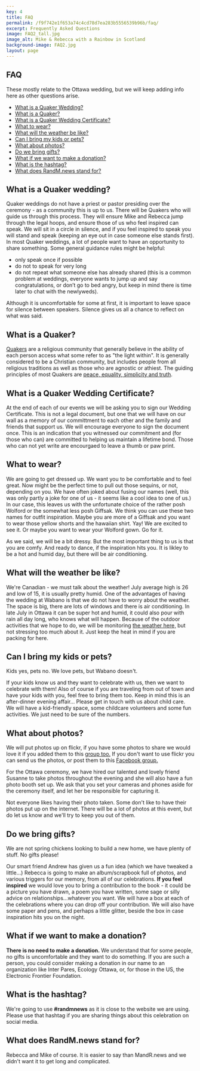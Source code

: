 ```yaml
---
key: 4
title: FAQ
permalink: /f9f742e1f653a74c4cd78d7ea283b5556539b96b/faq/
excerpt: Frequently Asked Questions
image: FAQ2_tall.jpg
image_alt: Mike & Rebecca with a Rainbow in Scotland
background-image: FAQ2.jpg
layout: page
---
```



## FAQ

These mostly relate to the Ottawa wedding, but we will keep adding info here as other questions arise.

- [What is a Quaker Wedding?](#what-is-a-quaker-wedding)
- [What is a Quaker?](#what-is-a-quaker)
- [What is a Quaker Wedding Certificate?](#what-is-a-quaker-wedding-certificate)
- [What to wear?](#what-to-wear)
- [What will the weather be like?](what-will-the-weather-be-like)
- [Can I bring my kids or pets?](#can-i-bring-my-kids-or-pets)
- [What about photos?](#what-about-photos)
- [Do we bring gifts?](#do-we-bring-gifts)
- [What if we want to make a donation?](#what-if-we-want-to-make-a-donation)
- [What is the hashtag?](#what-is-the-hashtag)
- [What does RandM.news stand for?](#what-does-randmnews-stand-for)




## What is a Quaker wedding?

Quaker weddings do not have a priest or pastor presiding over the ceremony - as a community this is up to us. There will be Quakers who will guide us through this process. They will ensure Mike and Rebecca jump through the legal hoops, and ensure those of us who feel inspired can speak. We will sit in a circle in silence, and if you feel inspired to speak you will stand and speak (keeping an eye out in case someone else stands first). In most Quaker weddings, a lot of people want to have an opportunity to share something. Some general guidance rules might be helpful:
-	only speak once if possible
-	do not to speak for very long
-	do not repeat what someone else has already shared (this is a common problem at weddings, everyone wants to jump up and say congratulations, or don’t go to bed angry, but keep in mind there is time later to chat with the newlyweds).

Although it is uncomfortable for some at first, it is important to leave space for silence between speakers. Silence gives us all a chance to reflect on what was said.
 

## What is a Quaker?

[Quakers](http://quaker.ca/who-we-are/beliefs/) are a religious community that generally believe in the ability of each person access what some refer to as "the light within". It is generally considered to be a Christian community, but includes people from all religious traditions as well as those who are agnostic or athiest. The guiding principles of most Quakers are [peace, equality, simplicity and truth](https://www.quaker.org.uk/about-quakers/our-values). 

## What is a Quaker Wedding Certificate?

At the end of each of our events we will be asking you to sign our Wedding Certificate. This is not a legal document, but one that we will have on our wall as a memory of our committment to each other and the family and friends that support us. We will encourage everyone to sign the document once. This is an indication that you witnessed our commitment and (for those who can) are committed to helping us maintain a lifetime bond. Those who can not yet write are encourgaed to leave a thumb or paw print.

## What to wear?

We are going to get dressed up. We want you to be comfortable and to feel great. Now might be the perfect time to pull out those sequins, or not, depending on you. We have often joked about fusing our names (well, this was only partly a joke for one of us - it seems like a cool idea to one of us.) In our case, this leaves us with the unfortunate choice of the rather posh Wolford or the somewhat less posh Giffsak. We think you can use these two names for outfit inspiration. Maybe you are more of a Giffsak and you want to wear those yellow shorts and the hawaiian shirt. Yay! We are excited to see it. Or maybe you want to wear your Wolford gown. Go for it.

As we said, we will be a bit dressy. But the most important thing to us is that you are comfy. And ready to dance, if the inspiration hits you. It is likley to be a hot and humid day, but there will be air conditioning.

## What will the weather be like?

We're Canadian - we must talk about the weather! July average high is 26 and low of 15, it is usually pretty humid. One of the advantages of having the wedding at Wabano is that we do not have to worry about the weather. The space is big, there are lots of windows and there is air conditioning. In late July in Ottawa it can be super hot and humid, it could also pour with rain all day long, who knows what will happen. Because of the outdoor activities that we hope to do, we will be monitoring [the weather here,](https://weather.gc.ca/city/pages/on-118_metric_e.html) but not stressing too much about it. Just keep the heat in mind if you are packing for here.

## Can I bring my kids or pets?

Kids yes, pets no. We love pets, but Wabano doesn't. 

If your kids know us and they want to celebrate with us, then we want to celebrate with them! Also of course if you are traveling from out of town and have your kids with you, feel free to bring them too. Keep in mind this is an after-dinner evening affair... Please get in touch with us about child care.  We will have a kid-friendly space, some childcare volunteers and some fun activities. We just need to be sure of the numbers.

## What about photos?

We will put photos up on flickr, if you have some photos to share we would love it if you added them to this [group too.](https://www.flickr.com/groups/randmnews/) If you don't want to use flickr you can send us the photos, or post them to this [Facebook group.](https://www.facebook.com/openconcept/media_set?set=a.10151068696649959.508164958&type=3&uploaded=1)

For the Ottawa ceremony, we have hired our talented and lovely friend Susanne to take photos throughout the evening and she will also have a fun photo booth set up. We ask that you set your cameras and phones aside for the ceremony itself, and let her be responsible for capturing it.

Not everyone likes having their photo taken. Some don't like to have their photos put up on the internet. There will be a lot of photos at this event, but do let us know and we'll try to keep you out of them.

## Do we bring gifts?

We are not spring chickens looking to build a new home, we have plenty of stuff. No gifts please! 

Our smart friend Andrew has given us a fun idea (which we have tweaked a little...) Rebecca is going to make an album/scrapbook full of photos, and various triggers for our memory, from all of our celebrations. **If you feel inspired** we would love you to bring a contribution to the book - it could be a picture you have drawn, a poem you have written, some sage or silly advice on relationships...whatever you want. We will have a box at each of the celebrations where you can drop off your contribution. We will also have some paper and pens, and perhaps a little glitter, beside the box in case inspiration hits you on the night.

## What if we want to make a donation?

**There is no need to make a donation.**  We understand that for some people, no gifts is uncomfortable and they want to do something.  If you are such a person, you could consider making a donation in our name to an organization like Inter Pares, Ecology Ottawa, or, for those in the US, the Electronic Frontier Foundation.

## What is the hashtag?

We're going to use **#randmnews** as it is close to the website we are using.  Please use that hashtag if you are sharing things about this celebration on social media.

## What does RandM.news stand for?

Rebecca and Mike of course. It is easier to say than MandR.news and we didn't want it to get long and complicated.

 

